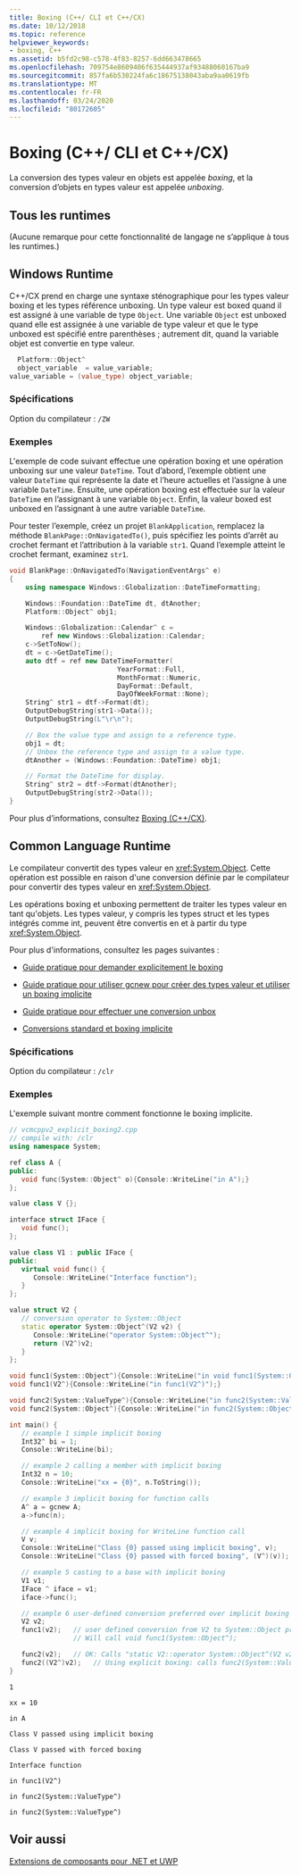 ```yaml
---
title: Boxing (C++/ CLI et C++/CX)
ms.date: 10/12/2018
ms.topic: reference
helpviewer_keywords:
- boxing, C++
ms.assetid: b5fd2c98-c578-4f83-8257-6dd663478665
ms.openlocfilehash: 709754e8609406f635444937af93488060167ba9
ms.sourcegitcommit: 857fa6b530224fa6c18675138043aba9aa0619fb
ms.translationtype: MT
ms.contentlocale: fr-FR
ms.lasthandoff: 03/24/2020
ms.locfileid: "80172605"
---
```

# <a name="boxing--ccli-and-ccx"></a>Boxing (C++/ CLI et C++/CX)

La conversion des types valeur en objets est appelée *boxing*, et la conversion d’objets en types valeur est appelée *unboxing*.

## <a name="all-runtimes"></a>Tous les runtimes

(Aucune remarque pour cette fonctionnalité de langage ne s’applique à tous les runtimes.)

## <a name="windows-runtime"></a>Windows Runtime

C++/CX prend en charge une syntaxe sténographique pour les types valeur boxing et les types référence unboxing. Un type valeur est boxed quand il est assigné à une variable de type `Object`. Une variable `Object` est unboxed quand elle est assignée à une variable de type valeur et que le type unboxed est spécifié entre parenthèses ; autrement dit, quand la variable objet est convertie en type valeur.

```cpp
  Platform::Object^
  object_variable  = value_variable;
value_variable = (value_type) object_variable;
```

### <a name="requirements"></a>Spécifications

Option du compilateur : `/ZW`

### <a name="examples"></a>Exemples

L'exemple de code suivant effectue une opération boxing et une opération unboxing sur une valeur `DateTime`. Tout d’abord, l’exemple obtient une valeur `DateTime` qui représente la date et l’heure actuelles et l’assigne à une variable `DateTime`. Ensuite, une opération boxing est effectuée sur la valeur `DateTime` en l’assignant à une variable `Object`. Enfin, la valeur boxed est unboxed en l’assignant à une autre variable `DateTime`.

Pour tester l’exemple, créez un projet `BlankApplication`, remplacez la méthode `BlankPage::OnNavigatedTo()`, puis spécifiez les points d’arrêt au crochet fermant et l’attribution à la variable `str1`. Quand l’exemple atteint le crochet fermant, examinez `str1`.

```cpp
void BlankPage::OnNavigatedTo(NavigationEventArgs^ e)
{
    using namespace Windows::Globalization::DateTimeFormatting;

    Windows::Foundation::DateTime dt, dtAnother;
    Platform::Object^ obj1;

    Windows::Globalization::Calendar^ c =
        ref new Windows::Globalization::Calendar;
    c->SetToNow();
    dt = c->GetDateTime();
    auto dtf = ref new DateTimeFormatter(
                           YearFormat::Full,
                           MonthFormat::Numeric,
                           DayFormat::Default,
                           DayOfWeekFormat::None);
    String^ str1 = dtf->Format(dt);
    OutputDebugString(str1->Data());
    OutputDebugString(L"\r\n");

    // Box the value type and assign to a reference type.
    obj1 = dt;
    // Unbox the reference type and assign to a value type.
    dtAnother = (Windows::Foundation::DateTime) obj1;

    // Format the DateTime for display.
    String^ str2 = dtf->Format(dtAnother);
    OutputDebugString(str2->Data());
}
```

Pour plus d’informations, consultez [Boxing (C++/CX)](../cppcx/boxing-c-cx.md).

## <a name="common-language-runtime"></a>Common Language Runtime

Le compilateur convertit des types valeur en <xref:System.Object>. Cette opération est possible en raison d'une conversion définie par le compilateur pour convertir des types valeur en <xref:System.Object>.

Les opérations boxing et unboxing permettent de traiter les types valeur en tant qu'objets. Les types valeur, y compris les types struct et les types intégrés comme int, peuvent être convertis en et à partir du type <xref:System.Object>.

Pour plus d'informations, consultez les pages suivantes :

- [Guide pratique pour demander explicitement le boxing](../dotnet/how-to-explicitly-request-boxing.md)

- [Guide pratique pour utiliser gcnew pour créer des types valeur et utiliser un boxing implicite](../dotnet/how-to-use-gcnew-to-create-value-types-and-use-implicit-boxing.md)

- [Guide pratique pour effectuer une conversion unbox](../dotnet/how-to-unbox.md)

- [Conversions standard et boxing implicite](../dotnet/standard-conversions-and-implicit-boxing.md)

### <a name="requirements"></a>Spécifications

Option du compilateur : `/clr`

### <a name="examples"></a>Exemples

L'exemple suivant montre comment fonctionne le boxing implicite.

```cpp
// vcmcppv2_explicit_boxing2.cpp
// compile with: /clr
using namespace System;

ref class A {
public:
   void func(System::Object^ o){Console::WriteLine("in A");}
};

value class V {};

interface struct IFace {
   void func();
};

value class V1 : public IFace {
public:
   virtual void func() {
      Console::WriteLine("Interface function");
   }
};

value struct V2 {
   // conversion operator to System::Object
   static operator System::Object^(V2 v2) {
      Console::WriteLine("operator System::Object^");
      return (V2^)v2;
   }
};

void func1(System::Object^){Console::WriteLine("in void func1(System::Object^)");}
void func1(V2^){Console::WriteLine("in func1(V2^)");}

void func2(System::ValueType^){Console::WriteLine("in func2(System::ValueType^)");}
void func2(System::Object^){Console::WriteLine("in func2(System::Object^)");}

int main() {
   // example 1 simple implicit boxing
   Int32^ bi = 1;
   Console::WriteLine(bi);

   // example 2 calling a member with implicit boxing
   Int32 n = 10;
   Console::WriteLine("xx = {0}", n.ToString());

   // example 3 implicit boxing for function calls
   A^ a = gcnew A;
   a->func(n);

   // example 4 implicit boxing for WriteLine function call
   V v;
   Console::WriteLine("Class {0} passed using implicit boxing", v);
   Console::WriteLine("Class {0} passed with forced boxing", (V^)(v));   // force boxing

   // example 5 casting to a base with implicit boxing
   V1 v1;
   IFace ^ iface = v1;
   iface->func();

   // example 6 user-defined conversion preferred over implicit boxing for function-call parameter matching
   V2 v2;
   func1(v2);   // user defined conversion from V2 to System::Object preferred over implicit boxing
                // Will call void func1(System::Object^);

   func2(v2);   // OK: Calls "static V2::operator System::Object^(V2 v2)"
   func2((V2^)v2);   // Using explicit boxing: calls func2(System::ValueType^)
}
```

```Output
1

xx = 10

in A

Class V passed using implicit boxing

Class V passed with forced boxing

Interface function

in func1(V2^)

in func2(System::ValueType^)

in func2(System::ValueType^)
```

## <a name="see-also"></a>Voir aussi

[Extensions de composants pour .NET et UWP](component-extensions-for-runtime-platforms.md)
